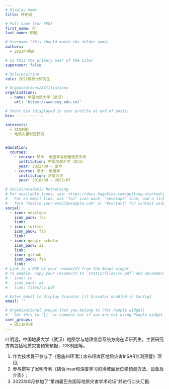 ```yaml
---
# Display name
title: 叶明远

# Full name (for SEO)
first_name: 叶
last_name: 明远

# Username (this should match the folder name)
authors:
  - 2022叶明远

# Is this the primary user of the site?
superuser: false

# Role/position
role: 2022级硕士研究生

# Organizations/Affiliations
organizations:
  - name: 中国地质大学（武汉）
    url: 'https://www.cug.edu.cn/'

# Short bio (displayed in user profile at end of posts)
bio: -----------.

interests:
  - GIS制图
  - 地质灾害时空预测


education:
  courses:
    - course: 硕士  地图学与地理信息系统
      institution: 中国地质大学（武汉）
      year: 2022/09 ~ 至今
    - course: 学士  地理学
      institution: 济南大学
      year: 2018/09 ~ 2022/07

# Social/Academic Networking
# For available icons, see: https://docs.hugoblox.com/getting-started/page-builder/#icons
#   For an email link, use "fas" icon pack, "envelope" icon, and a link in the
#   form "mailto:your-email@example.com" or "#contact" for contact widget.
social:
  - icon: envelope
    icon_pack: fas
    link: 
  - icon: twitter
    icon_pack: fab
    link: 
  - icon: google-scholar
    icon_pack: ai
    link: 
  - icon: github
    icon_pack: fab
    link: 
# Link to a PDF of your resume/CV from the About widget.
# To enable, copy your resume/CV to `static/files/cv.pdf` and uncomment the lines below.
# - icon: cv
#   icon_pack: ai
#   link: files/cv.pdf

# Enter email to display Gravatar (if Gravatar enabled in Config)
email: ''

# Organizational groups that you belong to (for People widget)
#   Set this to `[]` or comment out if you are not using People widget.
user_groups:
  - 硕士研究生
---
```


叶明远，中国地质大学（武汉）地图学与地理信息系统方向在读研究生，主要研究方向包括地质灾害预警预报，GIS制图等。
1. 作为技术骨干参与了《恩施州环清江水布垭库区地质灾害InSAR监测预警》项目;
2. 参与撰写了发明专利《耦合insar和深度学习的滑坡面状位移预测方法、设备及介质》;
3. 2023年8月参加了“第四届巴东国际地质灾害学术论坛”并进行口头汇报.
